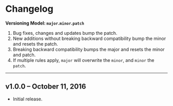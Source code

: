 # Changelog

**Versioning Model: `major`.`minor`.`patch`**

1. Bug fixes, changes and updates bump the patch.
2. New additions without breaking backward compatibility bump the minor and resets the patch.
3. Breaking backward compatibility bumps the major and resets the minor and patch.
4. If multiple rules apply, `major` will overwrite the `minor`, and `minor` the `patch`.

---

## v1.0.0 – October 11, 2016
- Initial release.
